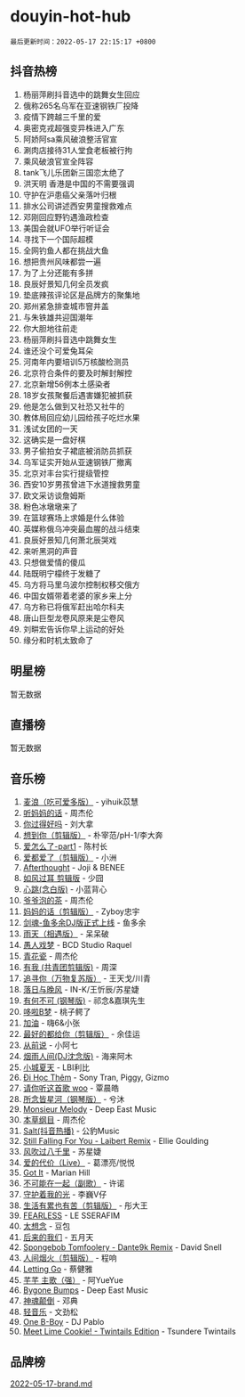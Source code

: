 # douyin-hot-hub

`最后更新时间：2022-05-17 22:15:17 +0800`

## 抖音热榜

1. 杨丽萍刷抖音选中的跳舞女生回应
1. 俄称265名乌军在亚速钢铁厂投降
1. 疫情下跨越三千里的爱
1. 奥密克戎超强变异株进入广东
1. 阿娇阿sa乘风破浪整活官宣
1. 涮肉店接待31人堂食老板被行拘
1. 乘风破浪官宣全阵容
1. tank飞儿乐团新三国恋太绝了
1. 洪天明 香港是中国的不需要强调
1. 守护在沪患癌父亲落叶归根
1. 排水公司讲述西安男童搜救难点
1. 邓刚回应野钓遇渔政检查
1. 美国会就UFO举行听证会
1. 寻找下一个国际超模
1. 全网钓鱼人都在挑战大鱼
1. 想把贵州风味都尝一遍
1. 为了上分还能有多拼
1. 良辰好景知几何全员发疯
1. 垫底辣孩评论区是品牌方的聚集地
1. 郑州紧急排查城市窨井盖
1. 与朱铁雄共迎国潮年
1. 你大胆地往前走
1. 杨丽萍刷抖音选中跳舞女生
1. 谁还没个可爱兔耳朵
1. 河南年内要培训5万核酸检测员
1. 北京符合条件的要及时解封解控
1. 北京新增56例本土感染者
1. 18岁女孩聚餐后遇害嫌犯被抓获
1. 他是怎么做到又社恐又社牛的
1. 教体局回应幼儿园给孩子吃烂水果
1. 浅试女团的一天
1. 这确实是一盘好棋
1. 男子偷拍女子裙底被消防员抓获
1. 乌军证实开始从亚速钢铁厂撤离
1. 北京对丰台实行提级管控
1. 西安10岁男孩曾进下水道搜救男童
1. 欧文采访谈詹姆斯
1. 粉色冰墩墩来了
1. 在篮球赛场上求婚是什么体验
1. 英媒称俄乌冲突最血腥的战斗结束
1. 良辰好景知几何萧北辰哭戏
1. 来听黑洞的声音
1. 只想做爱情的傻瓜
1. 陆既明宁檬终于发糖了
1. 乌方将马里乌波尔控制权移交俄方
1. 中国女婿带着老婆的家乡来上分
1. 乌方称已将俄军赶出哈尔科夫
1. 唐山巨型龙卷风原来是尘卷风
1. 刘畊宏告诉你早上运动的好处
1. 缘分和时机太致命了

## 明星榜

暂无数据

## 直播榜

暂无数据

## 音乐榜

1. [麦浪（吃可爱多版）](https://sf6-cdn-tos.douyinstatic.com/obj/tos-cn-ve-2774/fb2bf2aaa2854aaa8ec0fcfabbee4bd8) - yihuik苡慧
1. [听妈妈的话]() - 周杰伦
1. [你过得好吗]() - 刘大拿
1. [想到你（剪辑版）]() - 朴宰范/pH-1/李大奔
1. [爱怎么了-part1]() - 陈村长
1. [爱都爱了（剪辑版）](https://sf3-cdn-tos.douyinstatic.com/obj/tos-cn-ve-2774/ea838a8eccd2486f8d7aa26551f04225) - 小洲
1. [Afterthought](https://sf6-cdn-tos.douyinstatic.com/obj/tos-cn-ve-2774/5b832cdf45494148ba3c17fc04eec659) - Joji & BENEE
1. [如风过耳 剪辑版](https://sf3-cdn-tos.douyinstatic.com/obj/tos-cn-ve-2774/2fea2fc5edb54954a79e94c07d3900b4) - 少囧
1. [心跳(念白版)](https://sf3-cdn-tos.douyinstatic.com/obj/tos-cn-ve-2774/a57e8cac11fe46e8932f59ddd8a7c03e) - 小蓝背心
1. [爷爷泡的茶]() - 周杰伦
1. [妈妈的话（剪辑版）]() - Zyboy忠宇
1. [剑魂-鱼多余DJ版正式上线]() - 鱼多余
1. [雨天（相遇版）]() - 呆呆破
1. [愚人戏梦](https://sf6-cdn-tos.douyinstatic.com/obj/tos-cn-ve-2774/19dbd296fbf64c28867630bd926c813e) - BCD Studio Raquel
1. [青花瓷]() - 周杰伦
1. [有我 (共青团剪辑版)]() - 周深
1. [追寻你（万物复苏版）](https://sf6-cdn-tos.douyinstatic.com/obj/tos-cn-ve-2774/cfb22ccf85784f2f83bcefe9ad675822) - 王天戈/川青
1. [落日与晚风](https://sf6-cdn-tos.douyinstatic.com/obj/tos-cn-ve-2774/c0df4d955e5e4cda94db402d63b71b53) - IN-K/王忻辰/苏星婕
1. [有何不可 (钢琴版)](https://sf3-cdn-tos.douyinstatic.com/obj/tos-cn-ve-2774/7bee6314dd404650b8923035b853e5ee) - 祁念&嘉琪先生
1. [哆啦B梦](https://sf3-cdn-tos.douyinstatic.com/obj/tos-cn-ve-2774/11d91e597d504e8888820e5a70a9f69f) - 桃子鳄了
1. [加油](https://sf6-cdn-tos.douyinstatic.com/obj/tos-cn-ve-2774/96dbbe58553a4064a3634d46b641eb39) - 嗨6&小张
1. [最好的都给你（剪辑版）](https://sf3-cdn-tos.douyinstatic.com/obj/tos-cn-ve-2774/e321304ad36c4bdc88df946f53b7b6f9) - 余佳运
1. [从前说]() - 小阿七
1. [烟雨人间(DJ沈念版)]() - 海来阿木
1. [小城夏天]() - LBI利比
1. [Đi Học Thêm](https://sf3-cdn-tos.douyinstatic.com/obj/tos-cn-ve-2774/de9efc4791354e0f929a1a010efd76b6) - Sony Tran, Piggy, Gizmo
1. [请你听这首歌 woo]() - 覃晨皓
1. [所念皆星河（钢琴版）]() - 兮沐
1. [Monsieur Melody]() - Deep East Music
1. [本草纲目]() - 周杰伦
1. [Salt(抖音热播)](https://sf3-cdn-tos.douyinstatic.com/obj/tos-cn-ve-2774/e257fa68832a41b5b4fb24ffae3c01cb) - 公豹Music
1. [Still Falling For You - Laibert Remix]() - Ellie Goulding
1. [风吹过八千里](https://sf3-cdn-tos.douyinstatic.com/obj/tos-cn-ve-2774/a1a6ff5c96de4f13890fedc3fd6d4c76) - 苏星婕
1. [爱的代价（Live）]() - 葛漂亮/悦悦
1. [Got It](https://sf6-cdn-tos.douyinstatic.com/obj/tos-cn-ve-2774/52beee96a47f4baa98c0dfd808729654) - Marian Hill
1. [不可能在一起（副歌）](https://sf6-cdn-tos.douyinstatic.com/obj/tos-cn-ve-2774/c26fb12d0a9d4d84a701e448b8382532) - 许诺
1. [守护着我的光](https://sf3-cdn-tos.douyinstatic.com/obj/tos-cn-ve-2774/8dc7b12856414ddbb0c1c815273bee06) - 李巍V仔
1. [生活有累也有苦（剪辑版）]() - 彤大王
1. [FEARLESS](https://sf3-cdn-tos.douyinstatic.com/obj/tos-cn-ve-2774/e15259bccb3d424ba9496149cc8bff43) - LE SSERAFIM
1. [太想念]() - 豆包
1. [后来的我们]() - 五月天
1. [Spongebob Tomfoolery - Dante9k Remix](https://sf3-cdn-tos.douyinstatic.com/obj/tos-cn-ve-2774/54f7eb006fc84958923dd105c98b57b5) - David Snell
1. [人间烟火（剪辑版）](https://sf3-cdn-tos.douyinstatic.com/obj/tos-cn-ve-2774/4cebb1e51fcc4572bebc0cee135924a2) - 程响
1. [Letting Go]() - 蔡健雅
1. [芊芊 主歌（强）]() - 阿YueYue
1. [Bygone Bumps]() - Deep East Music
1. [神魂颠倒]() - 邓典
1. [轻音乐](https://sf6-cdn-tos.douyinstatic.com/obj/tos-cn-ve-2774/a4d35e6fa6ba47e1b10fad176623e241) - 文劲松
1. [One B-Boy]() - DJ Pablo
1. [Meet Lime Cookie! - Twintails Edition](https://sf6-cdn-tos.douyinstatic.com/obj/tos-cn-ve-2774/8edbcaeb23ef4630a353bed52fe92f02) - Tsundere Twintails

## 品牌榜

[2022-05-17-brand.md](2022-05-17-brand.md)
